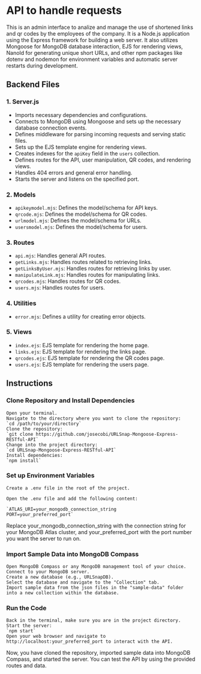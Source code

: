 # API to handle requests 
 This is an admin interface to analize and manage the use of shortened links and qr codes by the employees of the company. It is a Node.js application using the Express framework for building a web server. It also utilizes Mongoose for MongoDB database interaction, EJS for rendering views, NanoId for generating unique short URLs, and other npm packages like dotenv and nodemon for environment variables and automatic server restarts during development. 

## Backend Files

### 1. Server.js

- Imports necessary dependencies and configurations.
- Connects to MongoDB using Mongoose and sets up the necessary database connection events.
- Defines middleware for parsing incoming requests and serving static files.
- Sets up the EJS template engine for rendering views.
- Creates indexes for the `apiKey` field in the `users` collection.
- Defines routes for the API, user manipulation, QR codes, and rendering views.
- Handles 404 errors and general error handling.
- Starts the server and listens on the specified port.

### 2. Models

- `apikeymodel.mjs`: Defines the model/schema for API keys.
- `qrcode.mjs`: Defines the model/schema for QR codes.
- `urlmodel.mjs`: Defines the model/schema for URLs.
- `usersmodel.mjs`: Defines the model/schema for users.

### 3. Routes

- `api.mjs`: Handles general API routes.
- `getLinks.mjs`: Handles routes related to retrieving links.
- `getLinksByUser.mjs`: Handles routes for retrieving links by user.
- `manipulateLink.mjs`: Handles routes for manipulating links.
- `qrcodes.mjs`: Handles routes for QR codes.
- `users.mjs`: Handles routes for users.

### 4. Utilities

- `error.mjs`: Defines a utility for creating error objects.

### 5. Views

- `index.ejs`: EJS template for rendering the home page.
- `links.ejs`: EJS template for rendering the links page.
- `qrcodes.ejs`: EJS template for rendering the QR codes page.
- `users.ejs`: EJS template for rendering the users page.

## Instructions
### Clone Repository and Install Dependencies

    Open your terminal.
    Navigate to the directory where you want to clone the repository:
    `cd /path/to/your/directory`
    Clone the repository:
    `git clone https://github.com/josecobi/URLSnap-Mongoose-Express-RESTful-API`
    Change into the project directory:
    `cd URLSnap-Mongoose-Express-RESTful-API`
    Install dependencies:
    `npm install`

### Set up Environment Variables

    Create a .env file in the root of the project.

    Open the .env file and add the following content:

    `ATLAS_URI=your_mongodb_connection_string
    PORT=your_preferred_port`

Replace your_mongodb_connection_string with the connection string for your MongoDB Atlas cluster, and your_preferred_port with the port number you want the server to run on.

### Import Sample Data into MongoDB Compass

    Open MongoDB Compass or any MongoDB management tool of your choice.
    Connect to your MongoDB server.
    Create a new database (e.g., URLSnapDB).
    Select the database and navigate to the "Collection" tab.
    Import sample data from the json files in the "sample-data" folder into a new collection within the database.

### Run the Code

    Back in the terminal, make sure you are in the project directory.
    Start the server:
    `npm start`
    Open your web browser and navigate to http://localhost:your_preferred_port to interact with the API.

Now, you have cloned the repository, imported sample data into MongoDB Compass, and started the server. You can test the API by using the provided routes and data.